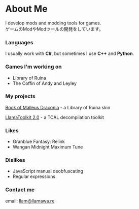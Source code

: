 # About Me

I develop mods and modding tools for games.  
ゲームのModやModツールの開発をしています。

### Languages

I usually work with **C#**, but sometimes I use **C++** and **Python**.

### Games I'm working on

- Library of Ruina
- The Coffin of Andy and Leyley

### My projects

[Book of Malleus Draconia](https://steamcommunity.com/sharedfiles/filedetails/?id=3150803241) - a Library of Ruina skin

[LlamaToolkit 2.0](https://github.com/Llamaware/LlamaToolkit) - a TCAL decompilation toolkit

### Likes

- Granblue Fantasy: Relink
- Wangan Midnight Maximum Tune

### Dislikes

- JavaScript manual deobfuscating
- Regular expressions

### Contact me

email: llam@llamawa.re

